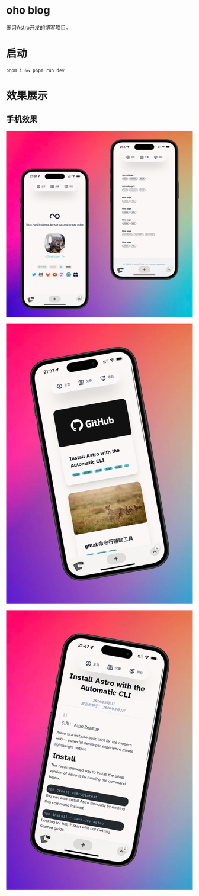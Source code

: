 # oho blog

练习Astro开发的博客项目。

# 启动

```shell
pnpm i && pnpm run dev
```


# 效果展示

## 手机效果

![img](public/home.jpg)

![img](public/project.jpg)

![img](public/content.jpg)

